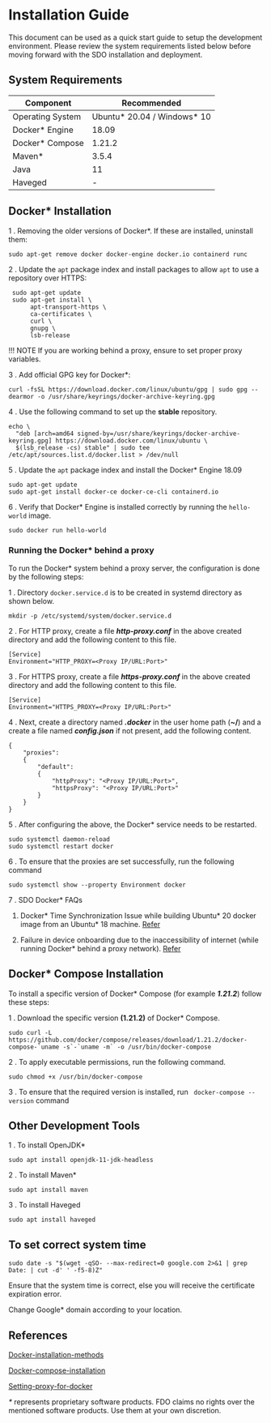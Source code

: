 
# Installation Guide
This document can be used as a quick start guide to setup the development environment. Please review the system requirements listed below before moving forward with the SDO installation and deployment.

## System Requirements

| Component | Recommended |
|------- |------|
| Operating System | Ubuntu\* 20.04 / Windows\* 10 |
| Docker* Engine | 18.09 |
| Docker* Compose | 1.21.2 |
| Maven* | 3.5.4 |
| Java | 11 |
| Haveged | - |

## Docker* Installation
1 . Removing the older versions of Docker*. If these are installed, uninstall them:
```
sudo apt-get remove docker docker-engine docker.io containerd runc
```
2 . Update the `apt` package index and install packages to allow `apt` to use a repository over HTTPS:
```
 sudo apt-get update
 sudo apt-get install \
      apt-transport-https \
      ca-certificates \
      curl \
      gnupg \
      lsb-release
```

!!! NOTE
    If you are working behind a proxy, ensure to set proper proxy variables.

3 . Add official GPG key for Docker*:
```
curl -fsSL https://download.docker.com/linux/ubuntu/gpg | sudo gpg --dearmor -o /usr/share/keyrings/docker-archive-keyring.gpg
```
4 . Use the following command to set up the **stable** repository.
```
echo \
  "deb [arch=amd64 signed-by=/usr/share/keyrings/docker-archive-keyring.gpg] https://download.docker.com/linux/ubuntu \
  $(lsb_release -cs) stable" | sudo tee /etc/apt/sources.list.d/docker.list > /dev/null
```
5 . Update the `apt` package index and install the Docker* Engine 18.09
```
sudo apt-get update
sudo apt-get install docker-ce docker-ce-cli containerd.io
```
6 . Verify that Docker* Engine is installed correctly by running the `hello-world` image.
```
sudo docker run hello-world
```

### Running the Docker* behind a proxy

To run the Docker* system behind a proxy server, the configuration is done by the following steps:

1 . Directory `docker.service.d` is to be created in systemd directory as shown below.
```
mkdir -p /etc/systemd/system/docker.service.d
```

2 . For HTTP proxy, create a file **_http-proxy.conf_** in the above created directory and add the following content to this file.
```
[Service]
Environment="HTTP_PROXY=<Proxy IP/URL:Port>"
```

3 . For HTTPS proxy, create a file **_https-proxy.conf_** in the above created directory and add the following content to this file.
```
[Service]
Environment="HTTPS_PROXY=<Proxy IP/URL:Port>"
```

4 . Next, create a directory named **_.docker_** in the user home path (**~/**) and a create a file named **_config.json_** if not present, add the following content.
```
{
    "proxies":
    {
        "default":
        {
            "httpProxy": "<Proxy IP/URL:Port>",
            "httpsProxy": "<Proxy IP/URL:Port>"
        }
    }
}
```

5 . After configuring the above, the Docker* service needs to be restarted.
```
sudo systemctl daemon-reload
sudo systemctl restart docker
```

6 . To ensure that the proxies are set successfully, run the following command
```
sudo systemctl show --property Environment docker
```
7 . SDO Docker* FAQs

  1. Docker* Time Synchronization Issue while building Ubuntu* 20 docker image from an Ubuntu* 18 machine. [Refer](https://github.com/secure-device-onboard/all-in-one-demo/issues/62)

  2. Failure in device onboarding due to the inaccessibility of internet (while running Docker* behind a proxy network). [Refer](https://github.com/secure-device-onboard/all-in-one-demo/issues/63)

## Docker* Compose Installation
To install a specific version of Docker\* Compose (for example **_1.21.2_**) follow these steps:

1 . Download the specific version **(1.21.2)** of Docker* Compose.
```
sudo curl -L https://github.com/docker/compose/releases/download/1.21.2/docker-compose-`uname -s`-`uname -m` -o /usr/bin/docker-compose
```
2 . To apply executable permissions, run the following command.
```
sudo chmod +x /usr/bin/docker-compose
```
3 . To ensure that the required version is installed, run ` docker-compose --version` command

## Other Development Tools

1 . To install OpenJDK*
```
sudo apt install openjdk-11-jdk-headless
```

2 . To install Maven*
```
sudo apt install maven
```

3 . To install Haveged
```
sudo apt install haveged
```

## To set correct system time
```
sudo date -s "$(wget -qSO- --max-redirect=0 google.com 2>&1 | grep Date: | cut -d' ' -f5-8)Z"
```

Ensure that the system time is correct, else you will receive the certificate expiration error.

Change Google* domain according to your location.

## References

[Docker-installation-methods](https://docs.docker.com/engine/install/ubuntu/#installation-methods)

[Docker-compose-installation](https://docs.docker.com/compose/install/)

[Setting-proxy-for-docker](https://docs.docker.com/network/proxy/)

_*_ represents proprietary software products. FDO claims no rights over the mentioned software products. Use them at your own discretion.
